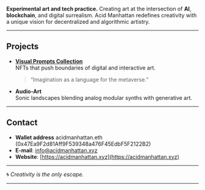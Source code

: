 **Experimental art and tech practice.** Creating art at the intersection of **AI**, **blockchain**, and digital surrealism. Acid Manhattan redefines creativity with a unique vision for decentralized and algorithmic artistry.

---

## Projects

- **[Visual Prompts Collection](https://acidmanhattan.xyz)**  
   NFTs that push boundaries of digital and interactive art. 
   > “Imagination as a language for the metaverse.”

- **Audio-Art**  
   Sonic landscapes blending analog modular synths with generative art.

---

## Contact
- **Wallet address** acidmanhattan.eth (0x47Ea9F2d81Aff9F539348a476F45EdbF5F2122B2) 
- **E-mail**: info@acidmanhattan.xyz  
- **Website**: [https://acidmanhattan.xyz](https://acidmanhattan.xyz)  

---

🌀 *Creativity is the only escape.*  

---


